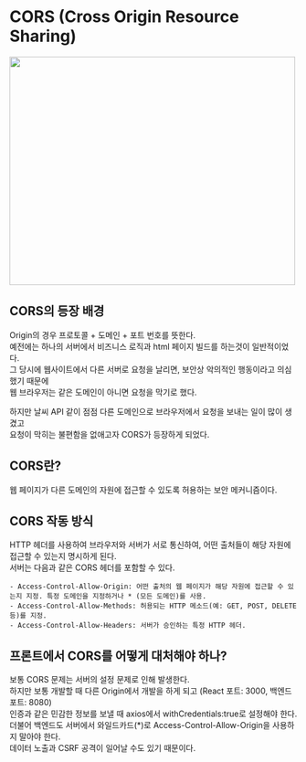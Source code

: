 # CORS (Cross Origin Resource Sharing)
<img src="https://github.com/jinsupark4255/FE-TechInterview/assets/116702892/105265ad-016c-4048-bfa3-e1c24c9e26d6" width="500" height="400">

## CORS의 등장 배경
Origin의 경우 프로토콜 + 도메인 + 포트 번호를 뜻한다.<br>
예전에는 하나의 서버에서 비즈니스 로직과 html 페이지 빌드를 하는것이 일반적이었다.<br>
그 당시에 웹사이트에서 다른 서버로 요청을 날리면, 보안상 악의적인 행동이라고 의심했기 때문에<br>
웹 브라우저는 같은 도메인이 아니면 요청을 막기로 했다.

하지만 날씨 API 같이 점점 다른 도메인으로 브라우저에서 요청을 보내는 일이 많이 생겼고<br>
요청이 막히는 불편함을 없애고자 CORS가 등장하게 되었다.

## CORS란?
웹 페이지가 다른 도메인의 자원에 접근할 수 있도록 허용하는 보안 메커니즘이다.

## CORS 작동 방식
HTTP 헤더를 사용하여 브라우저와 서버가 서로 통신하여, 어떤 출처들이 해당 자원에 접근할 수 있는지 명시하게 된다.<br>
서버는 다음과 같은 CORS 헤더를 포함할 수 있다.
```
- Access-Control-Allow-Origin: 어떤 출처의 웹 페이지가 해당 자원에 접근할 수 있는지 지정. 특정 도메인을 지정하거나 * (모든 도메인)를 사용.
- Access-Control-Allow-Methods: 허용되는 HTTP 메소드(예: GET, POST, DELETE 등)를 지정.
- Access-Control-Allow-Headers: 서버가 승인하는 특정 HTTP 헤더.
```

## 프론트에서 CORS를 어떻게 대처해야 하나?
보통 CORS 문제는 서버의 설정 문제로 인해 발생한다.<br>
하지만 보통 개발할 때 다른 Origin에서 개발을 하게 되고 (React 포트: 3000, 백엔드 포트: 8080)<br>
인증과 같은 민감한 정보를 보낼 때 axios에서 withCredentials:true로 설정해야 한다.<br>
더불어 백엔드도 서버에서 와일드카드(*)로 Access-Control-Allow-Origin을 사용하지 말아야 한다.<br>
데이터 노출과 CSRF 공격이 일어날 수도 있기 때문이다.
